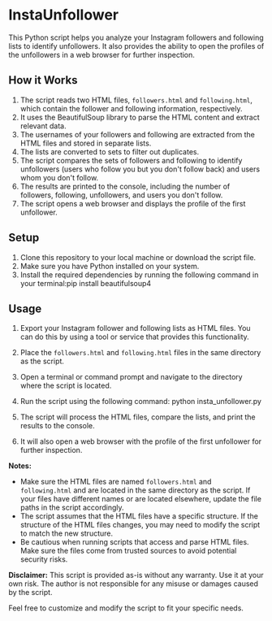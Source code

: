 # InstaUnfollower

This Python script helps you analyze your Instagram followers and following lists to identify unfollowers. It also provides the ability to open the profiles of the unfollowers in a web browser for further inspection.

## How it Works

1. The script reads two HTML files, `followers.html` and `following.html`, which contain the follower and following information, respectively.
2. It uses the BeautifulSoup library to parse the HTML content and extract relevant data.
3. The usernames of your followers and following are extracted from the HTML files and stored in separate lists.
4. The lists are converted to sets to filter out duplicates.
5. The script compares the sets of followers and following to identify unfollowers (users who follow you but you don't follow back) and users whom you don't follow.
6. The results are printed to the console, including the number of followers, following, unfollowers, and users you don't follow.
7. The script opens a web browser and displays the profile of the first unfollower.

## Setup

1. Clone this repository to your local machine or download the script file.
2. Make sure you have Python installed on your system.
3. Install the required dependencies by running the following command in your terminal:pip install beautifulsoup4


## Usage

1. Export your Instagram follower and following lists as HTML files. You can do this by using a tool or service that provides this functionality.
2. Place the `followers.html` and `following.html` files in the same directory as the script.
3. Open a terminal or command prompt and navigate to the directory where the script is located.
4. Run the script using the following command: python insta_unfollower.py

5. The script will process the HTML files, compare the lists, and print the results to the console.
6. It will also open a web browser with the profile of the first unfollower for further inspection.

**Notes:**
- Make sure the HTML files are named `followers.html` and `following.html` and are located in the same directory as the script. If your files have different names or are located elsewhere, update the file paths in the script accordingly.
- The script assumes that the HTML files have a specific structure. If the structure of the HTML files changes, you may need to modify the script to match the new structure.
- Be cautious when running scripts that access and parse HTML files. Make sure the files come from trusted sources to avoid potential security risks.

**Disclaimer:**
This script is provided as-is without any warranty. Use it at your own risk. The author is not responsible for any misuse or damages caused by the script.

Feel free to customize and modify the script to fit your specific needs.
